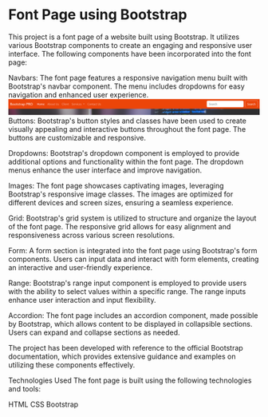 # Font Page using Bootstrap

This project is a font page of a website built using Bootstrap. It utilizes various Bootstrap components to create an engaging and responsive user interface. The following components have been incorporated into the font page:

Navbars: The font page features a responsive navigation menu built with Bootstrap's navbar component. The menu includes dropdowns for easy navigation and enhanced user experience.
<img src="navbarscrrenshot.png" alt="Alt Text">
Buttons: Bootstrap's button styles and classes have been used to create visually appealing and interactive buttons throughout the font page. The buttons are customizable and responsive.

Dropdowns: Bootstrap's dropdown component is employed to provide additional options and functionality within the font page. The dropdown menus enhance the user interface and improve navigation.

Images: The font page showcases captivating images, leveraging Bootstrap's responsive image classes. The images are optimized for different devices and screen sizes, ensuring a seamless experience.

Grid: Bootstrap's grid system is utilized to structure and organize the layout of the font page. The responsive grid allows for easy alignment and responsiveness across various screen resolutions.

Form: A form section is integrated into the font page using Bootstrap's form components. Users can input data and interact with form elements, creating an interactive and user-friendly experience.

Range: Bootstrap's range input component is employed to provide users with the ability to select values within a specific range. The range inputs enhance user interaction and input flexibility.

Accordion: The font page includes an accordion component, made possible by Bootstrap, which allows content to be displayed in collapsible sections. Users can expand and collapse sections as needed.

The project has been developed with reference to the official Bootstrap documentation, which provides extensive guidance and examples on utilizing these components effectively.

Technologies Used
The font page is built using the following technologies and tools:

HTML
CSS
Bootstrap
